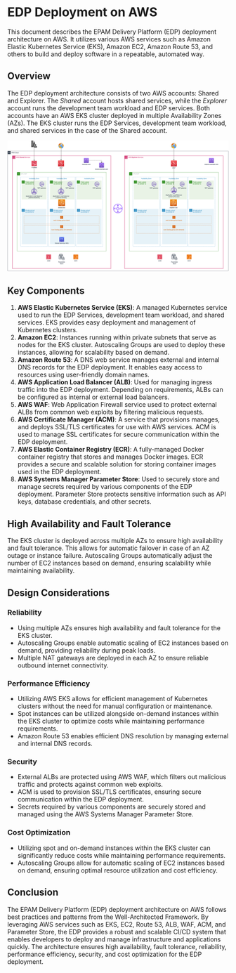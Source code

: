# EDP Deployment on AWS

This document describes the EPAM Delivery Platform (EDP) deployment architecture on AWS. It utilizes various AWS services such as Amazon Elastic Kubernetes Service (EKS), Amazon EC2, Amazon Route 53, and others to build and deploy software in a repeatable, automated way.

## Overview

The EDP deployment architecture consists of two AWS accounts: Shared and Explorer. The *Shared* account hosts shared services, while the *Explorer* account runs the development team workload and EDP services. Both accounts have an AWS EKS cluster deployed in multiple Availability Zones (AZs). The EKS cluster runs the EDP Services, development team workload, and shared services in the case of the Shared account.

![EPAM Delivery Platform Deployment Diagram on AWS](../assets/developer-guide/architecture/aws-deploymen-diagram.png)

## Key Components

1. **AWS Elastic Kubernetes Service (EKS)**: A managed Kubernetes service used to run the EDP Services, development team workload, and shared services. EKS provides easy deployment and management of Kubernetes clusters.
2. **Amazon EC2**: Instances running within private subnets that serve as nodes for the EKS cluster. Autoscaling Groups are used to deploy these instances, allowing for scalability based on demand.
3. **Amazon Route 53**: A DNS web service manages external and internal DNS records for the EDP deployment. It enables easy access to resources using user-friendly domain names.
4. **AWS Application Load Balancer (ALB)**: Used for managing ingress traffic into the EDP deployment. Depending on requirements, ALBs can be configured as internal or external load balancers.
5. **AWS WAF**: Web Application Firewall service used to protect external ALBs from common web exploits by filtering malicious requests.
6. **AWS Certificate Manager (ACM)**: A service that provisions manages, and deploys SSL/TLS certificates for use with AWS services. ACM is used to manage SSL certificates for secure communication within the EDP deployment.
7. **AWS Elastic Container Registry (ECR)**: A fully-managed Docker container registry that stores and manages Docker images. ECR provides a secure and scalable solution for storing container images used in the EDP deployment.
8. **AWS Systems Manager Parameter Store**: Used to securely store and manage secrets required by various components of the EDP deployment. Parameter Store protects sensitive information such as API keys, database credentials, and other secrets.

## High Availability and Fault Tolerance

The EKS cluster is deployed across multiple AZs to ensure high availability and fault tolerance. This allows for automatic failover in case of an AZ outage or instance failure. Autoscaling Groups automatically adjust the number of EC2 instances based on demand, ensuring scalability while maintaining availability.

## Design Considerations

### Reliability

- Using multiple AZs ensures high availability and fault tolerance for the EKS cluster.
- Autoscaling Groups enable automatic scaling of EC2 instances based on demand, providing reliability during peak loads.
- Multiple NAT gateways are deployed in each AZ to ensure reliable outbound internet connectivity.

### Performance Efficiency

- Utilizing AWS EKS allows for efficient management of Kubernetes clusters without the need for manual configuration or maintenance.
- Spot instances can be utilized alongside on-demand instances within the EKS cluster to optimize costs while maintaining performance requirements.
- Amazon Route 53 enables efficient DNS resolution by managing external and internal DNS records.

### Security

- External ALBs are protected using AWS WAF, which filters out malicious traffic and protects against common web exploits.
- ACM is used to provision SSL/TLS certificates, ensuring secure communication within the EDP deployment.
- Secrets required by various components are securely stored and managed using the AWS Systems Manager Parameter Store.

### Cost Optimization

- Utilizing spot and on-demand instances within the EKS cluster can significantly reduce costs while maintaining performance requirements.
- Autoscaling Groups allow for automatic scaling of EC2 instances based on demand, ensuring optimal resource utilization and cost efficiency.

## Conclusion

The EPAM Delivery Platform (EDP) deployment architecture on AWS follows best practices and patterns from the Well-Architected Framework. By leveraging AWS services such as EKS, EC2, Route 53, ALB, WAF, ACM, and Parameter Store, the EDP provides a robust and scalable CI/CD system that enables developers to deploy and manage infrastructure and applications quickly. The architecture ensures high availability, fault tolerance, reliability, performance efficiency, security, and cost optimization for the EDP deployment.
